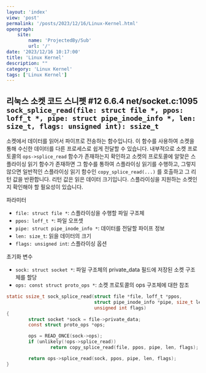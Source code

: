 ```yaml
---
layout: 'index'
view: 'post'
permalink: '/posts/2023/12/16/Linux-Kernel.html'
opengraph:
    site:
        name: 'ProjectedBy/Sub'
        url: '/'
date: '2023/12/16 10:17:00'
title: 'Linux Kernel'
description: ""
category: 'Linux Kernel'
tags: ['Linux Kernel']
---
```


## 리눅스 소켓 코드 스니펫 #12 6.6.4 net/socket.c:1095 `sock_splice_read(file: struct file *, ppos: loff_t *, pipe: struct pipe_inode_info *, len: size_t, flags: unsigned int): ssize_t`

소켓에서 데이터를 읽어서 파이프로 전송하는 함수입니다. 이 함수를 사용하여 소켓을 통해 수신한 데이터를 다른 프로세스로 쉽게 전달할 수 있습니다.
내부적으로 소켓 프로토콜의 `ops->splice_read` 함수가 존재하는지 확인하고 소켓의 프로토콜에 알맞은 스플라이싱 읽기 함수가 존재하면 그 함수를 통하여 스플라이싱 읽기를 수행하고, 그렇지 않으면 일반적인 스플라이싱 읽기 함수인 `copy_splice_read(...)` 를 호출하고 그 리턴 값을 반환합니다. 리턴 값은 읽은 데이터 크기입니다. 스플라이싱을 지원하는 소켓인지 확인해야 할 필요성이 있습니다.

파라미터

- `file: struct file *`: 스플라이싱을 수행할 파일 구조체
- `ppos: loff_t *`: 파일 오프셋
- `pipe: struct pipe_inode_info *`: 데이터를 전달할 파이프 정보
- `len: size_t`: 읽을 데이터의 크기
- `flags: unsigned int`: 스플라이싱 옵션

초기화 변수

- `sock: struct socket *`: 파일 구조체의 private_data 필드에 저장된 소켓 구조체를 할당
- `ops: const struct proto_ops *`: 소켓 프로토콜의 ops 구조체에 대한 참조

```c
static ssize_t sock_splice_read(struct file *file, loff_t *ppos,
                                struct pipe_inode_info *pipe, size_t len,
                                unsigned int flags)
{
        struct socket *sock = file->private_data;
        const struct proto_ops *ops;

        ops = READ_ONCE(sock->ops);
        if (unlikely(!ops->splice_read))
                return copy_splice_read(file, ppos, pipe, len, flags);

        return ops->splice_read(sock, ppos, pipe, len, flags);
}
```